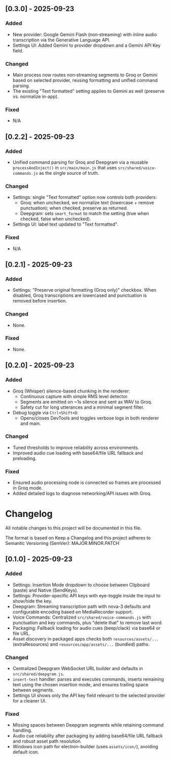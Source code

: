 ## [0.3.0] - 2025-09-23

### Added
- New provider: Google Gemini Flash (non‑streaming) with inline audio transcription via the Generative Language API.
- Settings UI: Added Gemini to provider dropdown and a Gemini API Key field.

### Changed
- Main process now routes non‑streaming segments to Groq or Gemini based on selected provider, reusing formatting and unified command parsing.
- The existing "Text formatted" setting applies to Gemini as well (preserve vs. normalize in-app).

### Fixed
- N/A

## [0.2.2] - 2025-09-23

### Added
- Unified command parsing for Groq and Deepgram via a reusable `processAndInject()` in `src/main/main.js` that uses `src/shared/voice-commands.js` as the single source of truth.

### Changed
- Settings: single "Text formatted" option now controls both providers:
  - Groq: when unchecked, we normalize text (lowercase + remove punctuation); when checked, preserve as returned.
  - Deepgram: sets `smart_format` to match the setting (true when checked, false when unchecked).
- Settings UI: label text updated to "Text formatted".

### Fixed
- N/A

## [0.2.1] - 2025-09-23

### Added
- Settings: "Preserve original formatting (Groq only)" checkbox. When disabled, Groq transcriptions are lowercased and punctuation is removed before insertion.

### Changed
- None.

### Fixed
- None.

## [0.2.0] - 2025-09-23

### Added
- Groq (Whisper) silence-based chunking in the renderer:
  - Continuous capture with simple RMS level detector.
  - Segments are emitted on ~1s silence and sent as WAV to Groq.
  - Safety cut for long utterances and a minimal segment filter.
- Debug toggle via `Ctrl+Shift+D`:
  - Opens/closes DevTools and toggles verbose logs in both renderer and main.

### Changed
- Tuned thresholds to improve reliability across environments.
- Improved audio cue loading with base64/file URL fallback and preloading.

### Fixed
- Ensured audio processing node is connected so frames are processed in Groq mode.
- Added detailed logs to diagnose networking/API issues with Groq.

# Changelog

All notable changes to this project will be documented in this file.

The format is based on Keep a Changelog and this project adheres to Semantic Versioning (SemVer): MAJOR.MINOR.PATCH

## [0.1.0] - 2025-09-23

### Added
- Settings: Insertion Mode dropdown to choose between Clipboard (paste) and Native (SendKeys).
- Settings: Provider-specific API keys with eye-toggle inside the input to show/hide the key.
- Deepgram: Streaming transcription path with nova-3 defaults and configurable encoding based on MediaRecorder support.
- Voice Commands: Centralized `src/shared/voice-commands.js` with punctuation and key commands, plus "delete that" to remove last word.
- Packaging: Fallback loading for audio cues (beep/clack) via base64 or file URL.
- Asset discovery in packaged apps checks both `resources/assets/...` (extraResources) and `resources/app/assets/...` (bundled) paths.

### Changed
- Centralized Deepgram WebSocket URL builder and defaults in `src/shared/deepgram.js`.
- `insert-text` handler: parses and executes commands, inserts remaining text using the chosen insertion mode, and ensures trailing space between segments.
- Settings UI shows only the API key field relevant to the selected provider for a cleaner UI.

### Fixed
- Missing spaces between Deepgram segments while retaining command handling.
- Audio cue reliability after packaging by adding base64/file URL fallback and robust asset path resolution.
- Windows icon path for electron-builder (uses `assets/icon/`), avoiding default icon.
